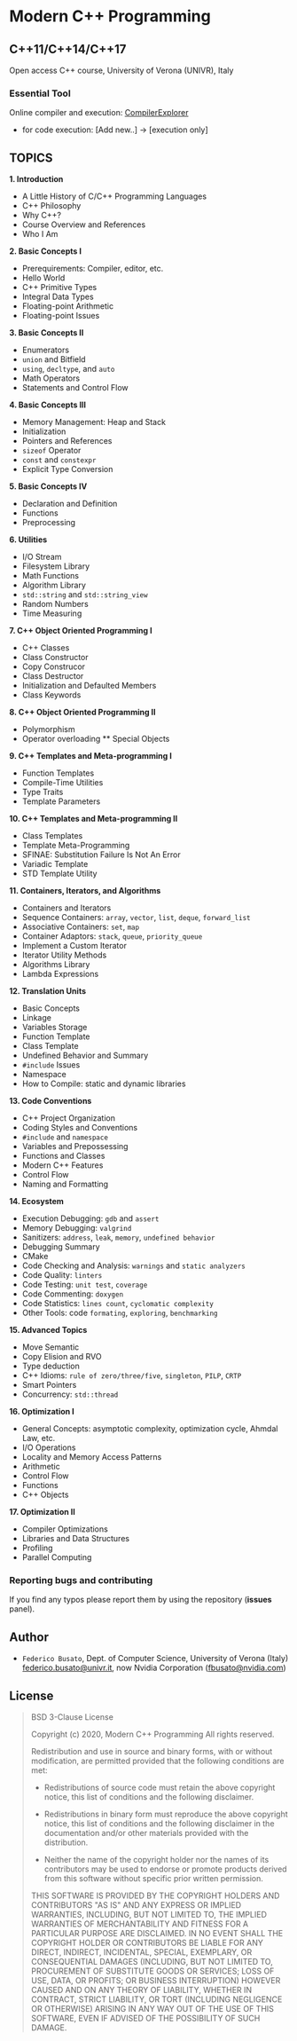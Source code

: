 # Modern C++ Programming #
## C++11/C++14/C++17 ##

Open access C++ course, University of Verona (UNIVR), Italy

### Essential Tool ###

Online compiler and execution: [CompilerExplorer](https://godbolt.org/)

* for code execution: [Add new..] -> [execution only] 

## TOPICS ##

**1. Introduction**

* A Little History of C/C++ Programming Languages
* C++ Philosophy
* Why C++?
* Course Overview and References
* Who I Am

**2. Basic Concepts I**

* Prerequirements: Compiler, editor, etc.
* Hello World
* C++ Primitive Types
* Integral Data Types
* Floating-point Arithmetic
* Floating-point Issues

**3. Basic Concepts II**

* Enumerators
* `union` and Bitfield
* `using`, `decltype`, and `auto`
* Math Operators
* Statements and Control Flow

**4. Basic Concepts III**

* Memory Management: Heap and Stack
* Initialization
* Pointers and References
* `sizeof` Operator
* `const` and `constexpr`
* Explicit Type Conversion

**5. Basic Concepts IV**

* Declaration and Definition
* Functions
* Preprocessing

**6. Utilities**

* I/O Stream
* Filesystem Library
* Math Functions
* Algorithm Library
* `std::string` and `std::string_view`
* Random Numbers
* Time Measuring

**7. C++ Object Oriented Programming I**

* C++ Classes
* Class Constructor
* Copy Construcor
* Class Destructor
* Initialization and Defaulted Members
* Class Keywords

**8. C++ Object Oriented Programming II**

* Polymorphism
* Operator overloading
** Special Objects

**9. C++ Templates and Meta-programming I**

* Function Templates
* Compile-Time Utilities
* Type Traits
* Template Parameters

**10. C++ Templates and Meta-programming II**

* Class Templates
* Template Meta-Programming
* SFINAE: Substitution Failure Is Not An Error
* Variadic Template
* STD Template Utility

**11. Containers, Iterators, and Algorithms**

* Containers and Iterators
* Sequence Containers: `array`, `vector`, `list`, `deque`, `forward_list`
* Associative Containers: `set`, `map`
* Container Adaptors: `stack`, `queue`, `priority_queue`
* Implement a Custom Iterator
* Iterator Utility Methods
* Algorithms Library
* Lambda Expressions

**12. Translation Units**

* Basic Concepts
* Linkage
* Variables Storage
* Function Template
* Class Template
* Undefined Behavior and Summary
* `#include` Issues
* Namespace
* How to Compile: static and dynamic libraries

**13. Code Conventions**

* C++ Project Organization
* Coding Styles and Conventions
* `#include` and `namespace`
* Variables and Prepossessing
* Functions and Classes
* Modern C++ Features
* Control Flow
* Naming and Formatting

**14. Ecosystem**

* Execution Debugging: `gdb` and `assert`
* Memory Debugging: `valgrind`
* Sanitizers: `address`, `leak`, `memory`, `undefined behavior`
* Debugging Summary
* CMake
* Code Checking and Analysis: `warnings` and `static analyzers`
* Code Quality: `linters`
* Code Testing: `unit test`, `coverage`
* Code Commenting: `doxygen`
* Code Statistics: `lines count`, `cyclomatic complexity`
* Other Tools: code `formating`, `exploring`, `benchmarking`

**15. Advanced Topics**

* Move Semantic
* Copy Elision and RVO
* Type deduction
* C++ Idioms: `rule of zero/three/five`, `singleton`, `PILP`, `CRTP`
* Smart Pointers
* Concurrency: `std::thread`

**16. Optimization I**

* General Concepts: asymptotic complexity, optimization cycle, Ahmdal Law, etc.
* I/O Operations
* Locality and Memory Access Patterns
* Arithmetic
* Control Flow
* Functions
* C++ Objects

**17. Optimization II**

* Compiler Optimizations
* Libraries and Data Structures
* Profiling
* Parallel Computing

### Reporting bugs and contributing ###

If you find any typos please report them by using the repository
(**issues** panel).

## Author ##

* `Federico Busato`, Dept. of Computer Science, University of Verona (Italy) [federico.busato@univr.it](mailto:federico.busato@univr.it),
now Nvidia Corporation ([fbusato@nvidia.com](mailto:fbusato@nvidia.com))

## License ##

> BSD 3-Clause License
>
> Copyright (c) 2020, Modern C++ Programming
> All rights reserved.
>
> Redistribution and use in source and binary forms, with or without
> modification, are permitted provided that the following conditions are met:
>
> * Redistributions of source code must retain the above copyright notice, this
>   list of conditions and the following disclaimer.
>
> * Redistributions in binary form must reproduce the above copyright notice,
>   this list of conditions and the following disclaimer in the documentation
>   and/or other materials provided with the distribution.
>
> * Neither the name of the copyright holder nor the names of its
>   contributors may be used to endorse or promote products derived from
>   this software without specific prior written permission.
>
> THIS SOFTWARE IS PROVIDED BY THE COPYRIGHT HOLDERS AND CONTRIBUTORS "AS IS"
> AND ANY EXPRESS OR IMPLIED WARRANTIES, INCLUDING, BUT NOT LIMITED TO, THE
> IMPLIED WARRANTIES OF MERCHANTABILITY AND FITNESS FOR A PARTICULAR PURPOSE ARE
> DISCLAIMED. IN NO EVENT SHALL THE COPYRIGHT HOLDER OR CONTRIBUTORS BE LIABLE
> FOR ANY DIRECT, INDIRECT, INCIDENTAL, SPECIAL, EXEMPLARY, OR CONSEQUENTIAL
> DAMAGES (INCLUDING, BUT NOT LIMITED TO, PROCUREMENT OF SUBSTITUTE GOODS OR
> SERVICES; LOSS OF USE, DATA, OR PROFITS; OR BUSINESS INTERRUPTION) HOWEVER
> CAUSED AND ON ANY THEORY OF LIABILITY, WHETHER IN CONTRACT, STRICT LIABILITY,
> OR TORT (INCLUDING NEGLIGENCE OR OTHERWISE) ARISING IN ANY WAY OUT OF THE USE
> OF THIS SOFTWARE, EVEN IF ADVISED OF THE POSSIBILITY OF SUCH DAMAGE.
